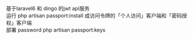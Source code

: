 基于laravel6 和 dingo 的jwt api服务  
运行   php artisan passport:install 成访问令牌的「个人访问」客户端和「密码授权」客户端  
部署 password php artisan passport:keys
